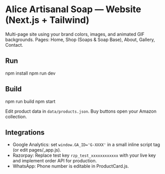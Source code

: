 # Alice Artisanal Soap — Website (Next.js + Tailwind)

Multi-page site using your brand colors, images, and animated GIF backgrounds.
Pages: Home, Shop (Soaps & Soap Base), About, Gallery, Contact.

## Run
npm install
npm run dev

## Build
npm run build
npm start

Edit product data in `data/products.json`. Buy buttons open your Amazon collection.

## Integrations
- Google Analytics: set `window.GA_ID='G-XXXX'` in a small inline script tag (or edit pages/_app.js).
- Razorpay: Replace test key `rzp_test_xxxxxxxxxxxx` with your live key and implement order API for production.
- WhatsApp: Phone number is editable in ProductCard.js.
